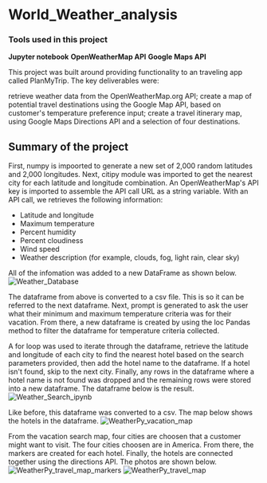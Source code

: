 # World_Weather_analysis


### Tools used in this project
**Jupyter notebook**
**OpenWeatherMap API**
**Google Maps API**

This project was built around providing functionality to an traveling app called PlanMyTrip. The key deliverables were:

retrieve weather data from the OpenWeatherMap.org API;
create a map of potential travel destinations using the Google Map API, based on customer's temperature preference input;
create a travel itinerary map, using Google Maps Directions API and a selection of four destinations.

## Summary of the project

First, numpy is impoorted to generate a new set of 2,000 random latitudes and 2,000 longitudes. Next, citipy module was imported to get the nearest city for each latitude and longitude combination. An OpenWeatherMap's API key is imported to assemble the API call URL as a string variable.
With an API call, we retrieves the following information:
* Latitude and longitude
* Maximum temperature
* Percent humidity
* Percent cloudiness
* Wind speed
* Weather description (for example, clouds, fog, light rain, clear sky)

All of the infomation was added to a new DataFrame as shown below.
![Weather_Database](https://user-images.githubusercontent.com/109183214/203423716-88fc9ffa-e662-4c6b-95a5-f89dc6026be3.png)

The dataframe from above is converted to a csv file. This is so it can be referred to the next dataframe. Next, prompt is generated to ask the user what their minimum and maximum temperature criteria was for their vacation. From there, a new dataframe is created by using the loc Pandas method to filter the dataframe for temperature criteria collected.

A for loop was used to iterate through the dataframe, retrieve the latitude and longitude of each city to find the nearest hotel based on the search parameters provided, then add the hotel name to the dataframe. If a hotel isn't found, skip to the next city. Finally, any rows in the dataframe where a hotel name is not found was dropped and the remaining rows were stored into a new dataframe. The dataframe below is the result.  
![Weather_Search_ipynb](https://user-images.githubusercontent.com/109183214/203424321-732f9e7a-7a37-4559-9e01-d008dde75db5.png)  

Like before, this dataframe was converted to a csv. The map below shows the hotels in the dataframe.
![WeatherPy_vacation_map](https://user-images.githubusercontent.com/109183214/203424369-abce38ca-79dd-44b8-8b7e-d292542a4c98.png)

From the vacation search map, four cities are choosen that a customer might want to visit. The four cities choosen are in America. From there, the markers are created for each hotel. Finally, the hotels are connected together using the directions API. The photos are shown below.
![WeatherPy_travel_map_markers](https://user-images.githubusercontent.com/109183214/203424695-0d45fddc-6dfa-4b41-8321-fcc4ef888873.png)
![WeatherPy_travel_map](https://user-images.githubusercontent.com/109183214/203424701-b402fb61-a2ec-4716-8d2b-c5afc0d62997.png)

